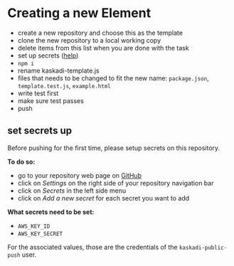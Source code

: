 # Creating a new Element

- create a new repository and choose this as the template
- clone the new repository to a local working copy
- delete items from this list when you are done with the task
- set up secrets ([help](#set-secrets-up))
- `npm i`
- rename kaskadi-template.js
- files that needs to be changed to fit the new name: `package.json`, `template.test.js`, `example.html`
- write test first
- make sure test passes
- push


## set secrets up

Before pushing for the first time, please setup secrets on this repository.

**To do so:**
- go to your repository web page on [GitHub](https://github.com/)
- click on _Settings_ on the right side of your repository navigation bar
- click on _Secrets_ in the left side menu
- click on _Add a new secret_ for each secret you want to add

**What secrets need to be set:**
- `AWS_KEY_ID`
- `AWS_KEY_SECRET`

For the associated values, those are the credentials of the `kaskadi-public-push` user.
